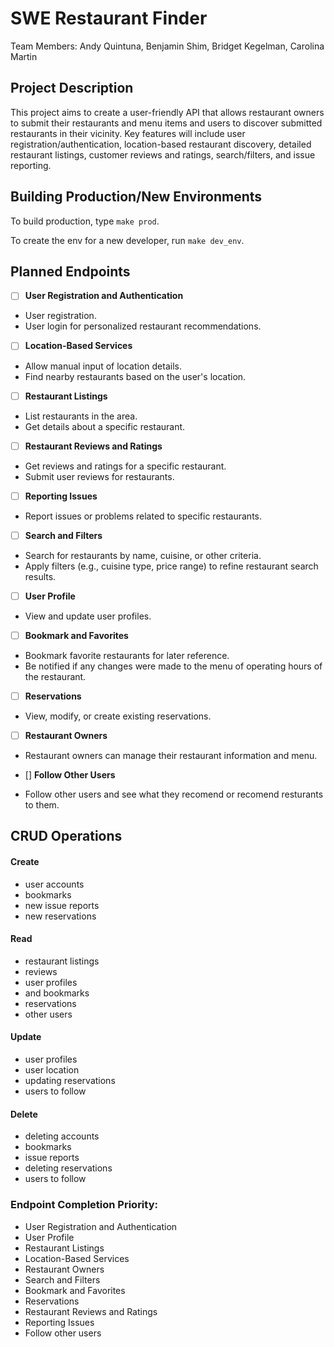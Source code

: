 # SWE Restaurant Finder
Team Members: Andy Quintuna, Benjamin Shim, Bridget Kegelman, Carolina Martin

## Project Description
This project aims to create a user-friendly API that allows restaurant owners to submit their restaurants and menu items and users to discover submitted restaurants in their vicinity. Key features will include user registration/authentication, location-based restaurant discovery, detailed restaurant listings, customer reviews and ratings, search/filters, and issue reporting. 

## Building Production/New Environments

To build production, type `make prod`.

To create the env for a new developer, run `make dev_env`.

## Planned Endpoints

 - [ ] **User Registration and Authentication**
 - User registration.
 - User login for personalized restaurant recommendations.

 - [ ] **Location-Based Services**
 - Allow manual input of location details.
 - Find nearby restaurants based on the user's location.

 - [ ] **Restaurant Listings**
 - List restaurants in the area.
 - Get details about a specific restaurant.

 - [ ] **Restaurant Reviews and Ratings**
 - Get reviews and ratings for a specific restaurant.
 - Submit user reviews for restaurants.

 - [ ] **Reporting Issues**
 - Report issues or problems related to specific restaurants.

 - [ ] **Search and Filters**
 - Search for restaurants by name, cuisine, or other criteria.
 - Apply filters (e.g., cuisine type, price range) to refine restaurant search results.

 - [ ] **User Profile**
 - View and update user profiles.

 - [ ] **Bookmark and Favorites**
 - Bookmark favorite restaurants for later reference.
 - Be notified if any changes were made to the menu of operating hours of the restaurant.

 - [ ] **Reservations**
 - View, modify, or create existing reservations.

 - [ ] **Restaurant Owners**
 - Restaurant owners can manage their restaurant information and menu.

 - [] **Follow Other Users**
 - Follow other users and see what they recomend or recomend resturants to them.

## CRUD Operations
#### Create
- user accounts
- bookmarks
- new issue reports
- new reservations

#### Read
- restaurant listings
- reviews
- user profiles
- and bookmarks
- reservations
- other users

#### Update
- user profiles
- user location
- updating reservations
- users to follow

#### Delete
- deleting accounts
- bookmarks
- issue reports
- deleting reservations
- users to follow

### Endpoint Completion Priority:
- User Registration and Authentication
- User Profile
- Restaurant Listings
- Location-Based Services
- Restaurant Owners
- Search and Filters
- Bookmark and Favorites
- Reservations
- Restaurant Reviews and Ratings
- Reporting Issues
- Follow other users

